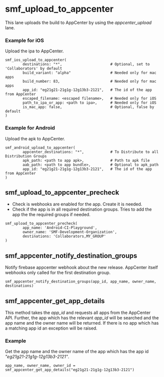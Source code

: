 # smf_upload_to_appcenter

This lane uploads the build to AppCenter by using the *appcenter_upload* lane. 

### Example for iOS
Upload the ipa to AppCenter.
```
smf_ios_upload_to_appcenter(
        destinations: "*",                      # Optional, set to 'Collaborators' by default
        build_variant: "alpha"                  # Needed only for mac apps
        build_number: 83,                       # Needed only for mac apps
        app_id: "eg21g21-21g1g-12g13b3-2121",   # The id of the app from AppCenter
        escaped_filename: <escaped filename>,   # Needed only for iOS
        path_to_ipa_or_app: <path to ipa>,      # Needed only for iOS
        is_mac_app: false,                      # Optional, false by default
)
```

### Example for Android
Upload the apk to AppCenter.
```
smf_android_upload_to_appcenter(
        appcenter_destinations: "*",            # To Distribute to all Distribution Groups
        apk_path: <path to app apk>,            # Path to apk file
        aab_path: <path to app bundle>,         # Optional to apk_path
        app_id: "eg21g21-21g1g-12g13b3-2121",   # The id of the app from AppCenter
)
```

## smf_upload_to_appcenter_precheck
- Check is webhooks are enabled for the app. Create it is needed.
- Check if the app is in all required destination groups. Tries to add the app the the required groups if needed.
```
smf_upload_to_appcenter_precheck(
        app_name: 'Android-CI-Playground',
        owner_name: 'SMF-Development-Organization',
        destinations: 'Collaborators,MY_GROUP'
)
```

## smf_appcenter_notify_destination_groups
Notify firebase appcenter webhook about the new release.
AppCenter itself webhooks only called for the first destination group.

```
smf_appcenter_notify_destination_groups(app_id, app_name, owner_name, destinations)
```

## smf_appcenter_get_app_details
This method takes the *app_id* and requests all apps from the AppCenter API. Further, the app which has the relevant *app_id* will be searched and the app name and the owner name will be returned. If there is no app which has a matching app id an exception will be raised.  

### Example
Get the app name and the owner name of the app which has the app id *"eg21g21-21g1g-12g13b3-2121"*.
```
app_name, owner_name, owner_id = smf_appcenter_get_app_details("eg21g21-21g1g-12g13b3-2121")
```
